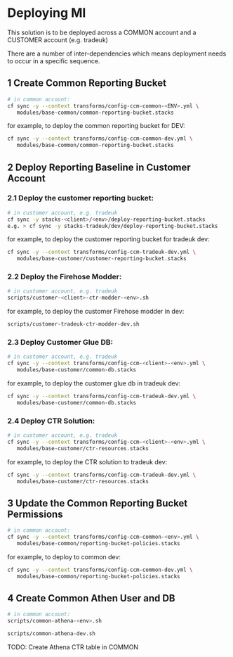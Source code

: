 # Deploying MI

This solution is to be deployed across a COMMON account and a CUSTOMER account (e.g. tradeuk)


There are a number of inter-dependencies which means deployment needs to occur in a specific sequence.



## 1 Create Common Reporting Bucket

```bash
# in common account: 
cf sync -y --context transforms/config-ccm-common-<ENV>.yml \
   modules/base-common/common-reporting-bucket.stacks
```

for example, to deploy the common reporting bucket for DEV:

```bash
cf sync -y --context transforms/config-ccm-common-dev.yml \
   modules/base-common/common-reporting-bucket.stacks
```

## 2 Deploy Reporting Baseline in Customer Account

### 2.1 Deploy the customer reporting bucket:

```bash
# in customer account, e.g. tradeuk
cf sync -y stacks-<client>/<env>/deploy-reporting-bucket.stacks
e.g. > cf sync -y stacks-tradeuk/dev/deploy-reporting-bucket.stacks
```

for example, to deploy the customer reporting bucket for tradeuk dev:
```bash
cf sync -y --context transforms/config-ccm-tradeuk-dev.yml \
   modules/base-customer/customer-reporting-bucket.stacks
```

### 2.2 Deploy the Firehose Modder:

```bash
# in customer account, e.g. tradeuk
scripts/customer-<client>-ctr-modder-<env>.sh
```

for example, to deploy the customer Firehose modder in dev:

```bash
scripts/customer-tradeuk-ctr-modder-dev.sh
```


### 2.3 Deploy Customer Glue DB:

```bash
# in customer account, e.g. tradeuk
cf sync -y --context transforms/config-ccm-<client>-<env>.yml \
   modules/base-customer/common-db.stacks
```

for example, to deploy the customer glue db in tradeuk dev:
```bash
cf sync -y --context transforms/config-ccm-tradeuk-dev.yml \
   modules/base-customer/common-db.stacks
```

### 2.4 Deploy CTR Solution:

```bash
# in customer account, e.g. tradeuk
cf sync -y --context transforms/config-ccm-<client>-<env>.yml \
   modules/base-customer/ctr-resources.stacks
```

for example, to deploy the CTR solution to tradeuk dev:
```bash
cf sync -y --context transforms/config-ccm-tradeuk-dev.yml \
   modules/base-customer/ctr-resources.stacks
```


## 3 Update the Common Reporting Bucket Permissions

```bash
# in common account: 
cf sync -y --context transforms/config-ccm-common-<env>.yml \
   modules/base-common/reporting-bucket-policies.stacks
```

for example, to deploy to common dev:
```bash
cf sync -y --context transforms/config-ccm-common-dev.yml \
   modules/base-common/reporting-bucket-policies.stacks
```

## 4 Create Common Athen User and DB

```bash
# in common account:
scripts/common-athena-<env>.sh
```

```bash
scripts/common-athena-dev.sh
```

TODO: Create Athena CTR table in COMMON